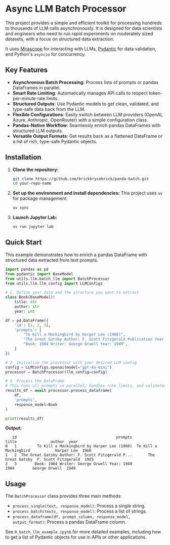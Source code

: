 # Async LLM Batch Processor

This project provides a simple and efficient toolkit for processing hundreds to thousands of LLM calls asynchronously. It is designed for data scientists and engineers who need to run rapid experiments on moderately sized datasets, with a focus on structured data extraction.

It uses [Mirascope](https://mirascope.com/) for interacting with LLMs, [Pydantic](https://docs.pydantic.dev/) for data validation, and Python's `asyncio` for concurrency.

## Key Features

- **Asynchronous Batch Processing**: Process lists of prompts or pandas DataFrames in parallel.
- **Smart Rate Limiting**: Automatically manages API calls to respect token-per-minute rate limits.
- **Structured Outputs**: Use Pydantic models to get clean, validated, and type-safe data back from the LLM.
- **Flexible Configurations**: Easily switch between LLM providers (OpenAI, Azure, Anthropic, OpenRouter) with a simple configuration class.
- **Pandas-Native Workflow**: Seamlessly enrich pandas DataFrames with structured LLM outputs.
- **Versatile Output Formats**: Get results back as a flattened DataFrame or a list of rich, type-safe Pydantic objects.

## Installation

1. **Clone the repository:**
   ```bash
   git clone https://github.com/brickbrycebrick/panda-batch.git
   cd your-repo-name
   ```

2. **Set up the environment and install dependencies:**
   This project uses `uv` for package management.
   ```bash
   uv sync
   ```

3. **Launch Jupyter Lab:**
   ```bash
   uv run jupyter lab
   ```

## Quick Start

This example demonstrates how to enrich a pandas DataFrame with structured data extracted from text prompts.

```python
import pandas as pd
from pydantic import BaseModel
from utils.llm.batch_llm import BatchProcessor
from utils.llm.llm_config import LLMConfigs

# 1. Define your data and the structure you want to extract
class Book(BaseModel):
    title: str
    author: str
    year: int

df = pd.DataFrame({
    'id': [1, 2, 3],
    'prompts': [
        "To Kill a Mockingbird by Harper Lee (1960)",
        "The Great Gatsby Author: F. Scott Fitzgerald Publication Year: 1925",
        "Book: 1984 Writer: George Orwell Year: 1949",
    ]
})

# 2. Initialize the processor with your desired LLM config
config = LLMConfigs.openai(model="gpt-4o-mini")
processor = BatchProcessor(llm_config=config)

# 3. Process the DataFrame
# This runs all prompts in parallel, handles rate limits, and validates the output
results_df = await processor.process_dataframe(
    df, 
    'prompts', 
    response_model=Book
)

print(results_df)
```

**Output:**

```
   id                                            prompts                  title               author  year
0   1         To Kill a Mockingbird by Harper Lee (1960)  To Kill a Mockingbird           Harper Lee  1960
1   2  The Great Gatsby Author: F. Scott Fitzgerald P...       The Great Gatsby  F. Scott Fitzgerald  1925
2   3        Book: 1984 Writer: George Orwell Year: 1949                   1984        George Orwell  1949
```

## Usage

The `BatchProcessor` class provides three main methods:

- `process_single(text, response_model)`: Process a single string.
- `process_batch(texts, response_model)`: Process a list of strings.
- `process_dataframe(df, prompt_column, response_model, output_format)`: Process a pandas DataFrame column.

See `0_batch_llm_example.ipynb` for more detailed examples, including how to get a list of Pydantic objects for use in APIs or other applications.
